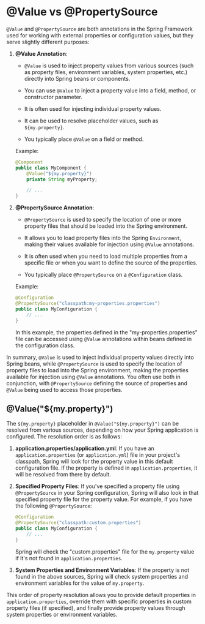 # @Value vs @PropertySource

`@Value` and `@PropertySource` are both annotations in the Spring Framework used for working with external properties or configuration values, but they serve slightly different purposes:

1. **@Value Annotation**:

   - `@Value` is used to inject property values from various sources (such as property files, environment variables, system properties, etc.) directly into Spring beans or components.

   - You can use `@Value` to inject a property value into a field, method, or constructor parameter.

   - It is often used for injecting individual property values.

   - It can be used to resolve placeholder values, such as `${my.property}`.

   - You typically place `@Value` on a field or method.

   Example:

   ```java
   @Component
   public class MyComponent {
       @Value("${my.property}")
       private String myProperty;

       // ...
   }
   ```

2. **@PropertySource Annotation**:

   - `@PropertySource` is used to specify the location of one or more property files that should be loaded into the Spring environment.

   - It allows you to load property files into the Spring `Environment`, making their values available for injection using `@Value` annotations.

   - It is often used when you need to load multiple properties from a specific file or when you want to define the source of the properties.

   - You typically place `@PropertySource` on a `@Configuration` class.

   Example:

   ```java
   @Configuration
   @PropertySource("classpath:my-properties.properties")
   public class MyConfiguration {
       // ...
   }
   ```

   In this example, the properties defined in the "my-properties.properties" file can be accessed using `@Value` annotations within beans defined in the configuration class.

In summary, `@Value` is used to inject individual property values directly into Spring beans, while `@PropertySource` is used to specify the location of property files to load into the Spring environment, making the properties available for injection using `@Value` annotations. You often use both in conjunction, with `@PropertySource` defining the source of properties and `@Value` being used to access those properties.

## @Value("${my.property}")

The `${my.property}` placeholder in `@Value("${my.property}")` can be resolved from various sources, depending on how your Spring application is configured. The resolution order is as follows:

1. **application.properties/application.yml**:
   If you have an `application.properties` (or `application.yml`) file in your project's classpath, Spring will look for the property value in this default configuration file. If the property is defined in `application.properties`, it will be resolved from there by default.

2. **Specified Property Files**:
   If you've specified a property file using `@PropertySource` in your Spring configuration, Spring will also look in that specified property file for the property value. For example, if you have the following `@PropertySource`:

   ```java
   @Configuration
   @PropertySource("classpath:custom.properties")
   public class MyConfiguration {
       // ...
   }
   ```

   Spring will check the "custom.properties" file for the `my.property` value if it's not found in `application.properties`.

3. **System Properties and Environment Variables**:
   If the property is not found in the above sources, Spring will check system properties and environment variables for the value of `my.property`.

This order of property resolution allows you to provide default properties in `application.properties`, override them with specific properties in custom property files (if specified), and finally provide property values through system properties or environment variables.